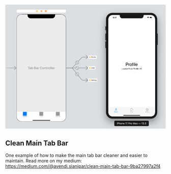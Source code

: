 ![preview][preview]

## Clean Main Tab Bar
One example of how to make the main tab bar cleaner and easier to maintain.
Read more on my medium: https://medium.com/@avendi.sianipar/clean-main-tab-bar-9ba27997a2f4

[preview]: banner.png
